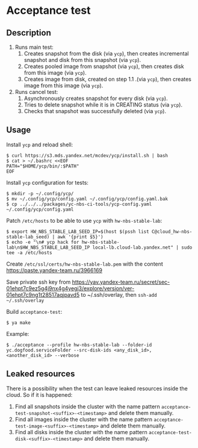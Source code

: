 # Acceptance test

## Description
1. Runs main test:
    1. Creates snapshot from the disk (via `ycp`), then creates incremental snapshot and disk from this snapshot (via `ycp`).
    2. Creates pooled image from snapshot (via `ycp`), then creates disk from this image (via `ycp`).
    3. Creates image from disk, created on step 1.1 .(via `ycp`), then creates image from this image (via `ycp`).
2. Runs cancel test:
    1. Asynchronously creates snapshot for every disk (via `ycp`).
    2. Tries to delete snapshot while it is in CREATING status (via `ycp`).
    3. Checks that snapshot was successfully deleted (via `ycp`).

## Usage
Install `ycp` and reload shell:
```(bash)
$ curl https://s3.mds.yandex.net/mcdev/ycp/install.sh | bash
$ cat > ~/.bashrc <<EOF
PATH="$HOME/ycp/bin/:$PATH"
EOF
```

Install `ycp` configuration for tests:
```(bash)
$ mkdir -p ~/.config/ycp/
$ mv ~/.config/ycp/config.yaml ~/.config/ycp/config.yaml.bak
$ cp ../../../packages/yc-nbs-ci-tools/ycp-config.yaml ~/.config/ycp/config.yaml
```

Patch `/etc/hosts` to be able to use `ycp` with `hw-nbs-stable-lab`:
```(bash)
$ export HW_NBS_STABLE_LAB_SEED_IP=$(host $(pssh list C@cloud_hw-nbs-stable-lab_seed) | awk '{print $5}')
$ echo -e "\n# ycp hack for hw-nbs-stable-lab\n$HW_NBS_STABLE_LAB_SEED_IP local-lb.cloud-lab.yandex.net" | sudo tee -a /etc/hosts
```

Create `/etc/ssl/certs/hw-nbs-stable-lab.pem` with the content https://paste.yandex-team.ru/3966169

Save private ssh key from https://yav.yandex-team.ru/secret/sec-01ehpt7c9ez5g4j9nx4g4yegj3/explore/version/ver-01ehpt7c9ng1t28517aqjpavd5 to ~/.ssh/overlay, then `ssh-add ~/.ssh/overlay`

Build `acceptance-test`:
```(bash)
$ ya make
```

Example:
```(bash)
$ ./acceptance --profile hw-nbs-stable-lab --folder-id yc.dogfood.serviceFolder --src-disk-ids <any_disk_id>,<another_disk_id> --verbose
```

## Leaked resources
There is a possibility when the test can leave leaked resources inside the cloud. So if it is happened:
1. Find all snapshots inside the cluster with the name pattern `acceptance-test-snapshot-<suffix>-<timestamp>` and delete them manually.
2. Find all images inside the cluster with the name pattern `acceptance-test-image-<suffix>-<timestamp>` and delete them manually.
3. Find all disks inside the cluster with the name pattern `acceptance-test-disk-<suffix>-<timestamp>` and delete them manually.
